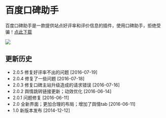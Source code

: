 # 百度口碑助手

百度口碑助手是一款提供站点好评率和评价信息的插件，使用口碑助手，拒绝受骗！[点此下载](https://chrome.google.com/webstore/detail/elhlhmdgbofohgejabadfgmchigjbllp)

![](https://raw.githubusercontent.com/cgzero/koubei-assistant/master/tmp/screen-shot1.jpg)

## 更新历史

- 2.0.5 修复好评率不出的问题 [2016-07-19]
- 2.0.4 修复了一些问题 [2016-07-18]
- 2.0.3 修复口碑主站升级造成的请求错误 [2016-07-16]
- 2.0.2 舆情跳转链接更新；动效优化 [2016-06-14]
- 2.0.1 问题修复 [2016-06-11]
- 2.0 全新界面；更加合理的布局；增加了舆情tab [2016-06-11]
- 1.0 新版本发布 [2014-12-12]
